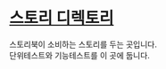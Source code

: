# [스토리 디렉토리](https://storybook.js.org/docs/react/writing-stories/introduction)

스토리북이 소비하는 스토리를 두는 곳입니다.<br/>
단위테스트와 기능테스트를 이 곳에 둡니다.
